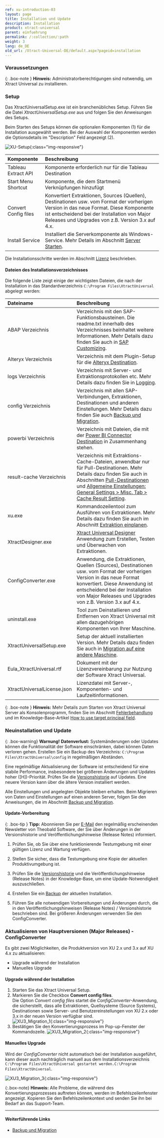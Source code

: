 ```yaml
---
ref: xu-introduction-03
layout: page
title: Installation und Update
description: Installation
product: xtract-universal
parent: einfuehrung
permalink: /:collection/:path
weight: 3
lang: de_DE
old_url: /Xtract-Universal-DE/default.aspx?pageid=installation
---
```


### Voraussetzungen

{: .box-note }
**Hinweis:** Administratorberechtigungen sind notwendig, um Xtract Universal zu installieren.

### Setup

Das XtractUniversalSetup.exe ist ein branchenübliches Setup.  Führen Sie die Datei *XtractUniversalSetup.exe* aus und folgen Sie den Anweisungen des Setups.

Beim Starten des Setups können die optionalen Komponenten (1) für die Installation ausgewählt werden. Bei der Auswahl der Komponenten werden die Optionsdetails im "Description" Feld angezeigt (2). 

![XU-Setup](/img/content/xu/XU_Setup_2.png){:class="img-responsive"}

|Komponente | Beschreibung |
|:----|:---|
|Tableau Extract API | Komponente erforderlich nur für die Tableau Destination |
|Start Menu Shortcut | Komponente, die dem Startmenü Verknüpfungen hinzufügt |
|Convert Config files | Konvertiert Extraktionen, Sources (Quellen), Destinationen usw. vom Format der vorherigen Version in das neue Format. Diese Komponente ist entscheidend bei der Installation von Major Releases und Upgrades von z.B. Version 3.x auf 4.x.
|Install Service | Installiert die Serverkomponente als Windows-Service. Mehr Details im Abschnitt [Server Starten](./server/server-starten).

Die Installationsschritte werden im Abschnitt [Lizenz](./lizenz#installieren-von-xtract-universal-lizenz---xtractuniversallicensejson) beschrieben.

#### Dateien des Installationsverzeichnisses
Die folgende Liste zeigt einige der wichtigsten Dateien, die nach der Installation in das Standardverzeichnis ``C:\Program Files\XtractUniversal`` abgelegt werden:

|Dateiname | Beschreibung |
|:----|:---|
| ABAP Verzeichnis | Verzeichnis mit den SAP-Funktionsbausteinen. Die readme.txt innerhalb des Verzeichnisses beinhaltet weitere Informationen. Mehr Details dazu finden Sie auch in [SAP Customizing](../sap-customizing).|
| Alteryx Verzeichnis| Verzeichnis mit dem Plugin-Setup für die [Alteryx Destination](../xu-destinationen/alteryx-de/voraussetzungen-alteryx-de).|
| logs Verzeichnis| Verzeichnis mit Server- und Extraktionsprotokollen etc. Mehr Details dazu finden Sie in [Logging](../logging). |
| config Verzeichnis | Verzeichnis mit allen SAP-Verbindungen, Extraktionen, Destinationen und anderen Einstellungen. Mehr Details dazu finden Sie auch [Backup und Migration](./backup-und-migration).|
| powerbi Verzeichnis| Verzeichnis mit Dateien, die mit der [Power BI Connector Destination](../xu-destinationen/Power-BI-Connector) in Zusammenhang stehen.|
| result-cache Verzeichnis | Verzeichnis mit Extraktions-Cache-Dateien, anwendbar nur für Pull-Destinationen. Mehr Details dazu finden Sie auch in Abschnitten [Pull-Destinationen](../xu-destinationen#pull--und-push-destinationen) und [Allgemeine Einstellungen: General Settings > Misc. Tab > Cache Result Setting](../erste-schritte/allgemeine-einstellungen#misc-tab).|
| xu.exe | Kommandozeilentool zum Ausführen von Extraktionen. Mehr Details dazu finden Sie auch im Abschnitt [Extraktion einplanen](../fortgeschrittene-techniken/extraktion_einplanen). |
| XtractDesigner.exe | [Xtract Universal Designer](../erste-schritte/designer-overview) Anwendung zum Erstellen, Testen und Überwachen von Extraktionen.|
| ConfigConverter.exe|  Anwendung, die Extraktionen, Quellen (Sources), Destinationen usw. vom Format der vorherigen Version in das neue Format konvertiert. Diese Anwendung ist entscheidend bei der Installation von Major Releases und Upgrades von z.B. Version 3.x auf 4.x. |
| uninstall.exe| Tool zum Deinstallieren und Entfernen von Xtract Universal mit allen dazugehörigen Komponenten von Ihrer Maschine. |
|XtractUniversalSetup.exe| Setup der aktuell installierten Version. Mehr Details dazu finden Sie auch in [Migration auf eine andere Maschine](./backup-und-migration#migration-auf-eine-andere-maschine).|
| Eula_XtractUniversal.rtf | Dokument mit der Lizenzvereinbarung zur Nutzung der Software Xtract Universal.|
| XtractUniversalLicense.json | Lizenzdatei mit Server-, Komponenten- und Laufzeitinformationen. |


{: .box-note }
**Hinweis:** Mehr Details zum Starten von Xtract Universal Server als Konsolenprogramm, finden Sie im Abschnitt [Fehlerbehandlung](./fehlerbehandlung) und im Knowledge-Base-Artikel [How to use target principal field](https://kb.theobald-software.com/xtract-universal/target-principal-TPN).


### Neuinstallation und Update

{: .box-warning}
**Warnung!** **Datenverlust:**
Systemänderungen oder Updates können die Funktionalität der Software einschränken, dabei können Daten verloren gehen. 
Erstellen Sie ein Backup des Verzeichnis: `C:\Program Files\XtractUniversal\config` in regelmäßigen Abständen.

Eine regelmäßige Aktualisierung der Software ist entscheidend für eine stabile Performance, insbesondere bei größeren Änderungen und Updates hoher ([H])-Priorität. 
 Prüfen Sie die [Versionshistorie](https://kb.theobald-software.com/version-history) auf Updates. Eine neuere Version kann über die ältere Version installiert werden. 

Alle Einstellungen und angelegten Objekte bleiben erhalten.
Beim Migrieren von Daten und Einstellungen auf einen anderen Server, folgen Sie den Anweisungen, die im Abschnitt  [Backup und Migration](./backup-und-migration).

#### Update-Vorbereitung

{: .box-tip }
**Tipp:** Abonnieren Sie per [E-Mail](mailto:info@theobald-software.com) den regelmäßig erscheinenden Newsletter von Theobald Software, der Sie über Änderungen in der Versionshistorie und Veröffentlichungshinweise (Release Notes) informiert.

1. Prüfen Sie, ob Sie über eine funktionierende Testumgebung mit einer gültigen Lizenz und Wartung verfügen.
2. Stellen Sie sicher, dass die Testumgebung eine Kopie der aktuellen Produktivumgebung ist.
3. Prüfen Sie die [Versionshistorie](https://kb.theobald-software.com/version-history) und die Veröffentlichungshinweise (Release Notes) in der Knowledge-Base, um eine Update-Notwendigkeit auszuschließen. 

4. Erstellen Sie ein [Backup](./backup-und-migration) der aktuellen Installation.
5. Führen Sie alle notwendigen Vorbereitungen und Änderungen durch, die in den Veröffentlichungshinweisen (Release Notes) / Versionshistorie  beschrieben sind. Bei größeren Änderungen verwenden Sie den ConfigConverter.

### Aktualisieren von Hauptversionen (Major Releases) - ConfigConverter

Es gibt zwei Möglichkeiten, die Produktversion von XU 2.x und 3.x auf XU 4.x zu aktualisieren:
- Upgrade während der Installation
- Manuelles Upgrade


#### Upgrade während der Installation
1. Starten Sie das Xtract Universal Setup.
2. Markieren Sie die Checkbox **Convert config files**. <br>
Die Option *Convert config files* startet die *ConfigConverter*-Anwendung, die sicherstellt, dass alle Extraktionen, Quellsysteme (Source Systems), Destinationen sowie Server- und Benutzereinstellungen von XU 2.x oder 3.x in der neuen Version verfügbar sind. <br> 
![XU3_Migration_1](/img/content/XU4_Migration_1.png){:class="img-responsive"}
3. Bestätigen Sie den Konvertierungsprozess im Pop-up-Fenster der Kommandozeile.
![XU3_Migration_2](/img/content/XU3_Migration_2.png){:class="img-responsive"}


#### Manuelles Upgrade
Wird der *ConfigConverter* nicht automatisch bei der Installation ausgeführt, kann dieser auch nachträglich manuell aus dem Installationsverzeichnis ``C:\Program Files\XtractUniversal gestartet werden.C:\Program Files\XtractUniversal``. <br>

![XU3_Migration_3](/img/content/XU3_Migration_3.png){:class="img-responsive"}

{:.box-note}
**Hinweis:** Alle Probleme, die während des Konvertierungsprozesses auftreten können, werden im Befehlszeilenfenster angezeigt. Kopieren Sie den Befehlszeilenkontext und senden Sie ihn bei Bedarf an das Support-Team.   

****
#### Weiterführende Links
- [Backup und Migration](./backup-und-migration)